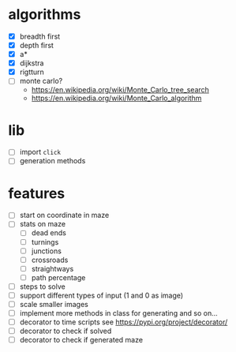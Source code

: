 # algorithms
- [x] breadth first
- [x] depth first
- [x] a*
- [x] dijkstra
- [x] rigtturn
- [ ] monte carlo?
  - https://en.wikipedia.org/wiki/Monte_Carlo_tree_search
  - https://en.wikipedia.org/wiki/Monte_Carlo_algorithm

# lib
- [ ] import `click`
- [ ] generation methods

# features
- [ ] start on coordinate in maze
- [ ] stats on maze
  - [ ] dead ends
  - [ ] turnings
  - [ ] junctions
  - [ ] crossroads
  - [ ] straightways
  - [ ] path percentage
- [ ] steps to solve
- [ ] support different types of input (1 and 0 as image)
- [ ] scale smaller images
- [ ] implement more methods in class for generating and so on...
- [ ] decorator to time scripts see https://pypi.org/project/decorator/
- [ ] decorator to check if solved
- [ ] decorator to check if generated maze
